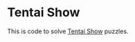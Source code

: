 # Tentai Show

This is code to solve [Tentai Show](http://nikoli.co.jp/en/puzzles/astronomical_show.html) puzzles.